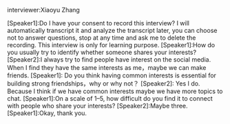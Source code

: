 interviewer:Xiaoyu Zhang

[Speaker1]:Do I have your consent to record this interview? I will automatically transcript it and analyze the transcript later, you can choose not to answer questions, stop at any time and ask me to delete the recording. This interview is only for learning purpose.
[Speaker1]:How do you usually try to identify whether someone shares your interests?
[Speaker2]:I always try to find people have interest on the social media. When I find they have the same interests as me，maybe we can make friends.
[Speaker1]: Do you think having common interests is essential for building strong friendships，why or why not？
[Speaker2]: Yes I do. Because I think if we have common interests maybe we have more topics to chat.
[Speaker1]:On a scale of 1–5, how difficult do you find it to connect with people who share your interests?
[Speaker2]:Maybe three.
[Speaker1]:Okay, thank you.